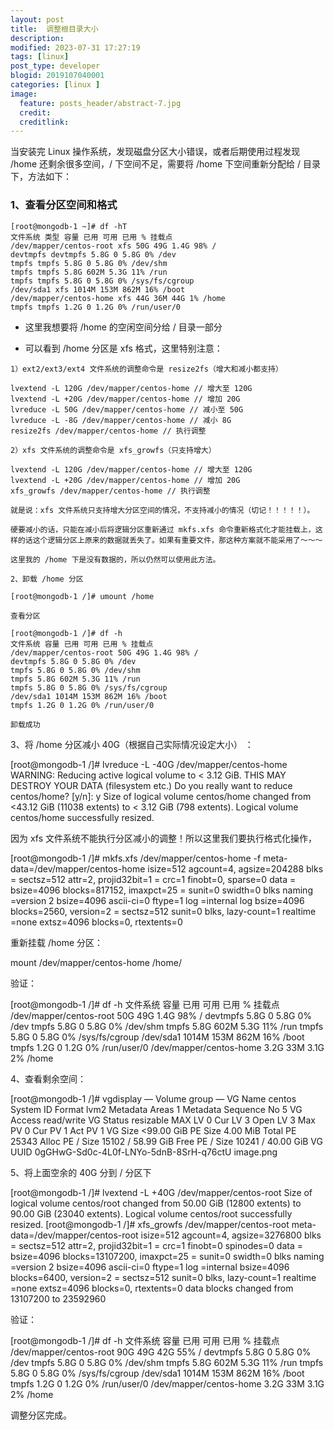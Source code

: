 ```yaml
---
layout: post
title:  调整根目录大小
description:
modified: 2023-07-31 17:27:19
tags: [linux]
post_type: developer
blogid: 2019107040001
categories: [linux ]
image:
  feature: posts_header/abstract-7.jpg
  credit:
  creditlink:
---
```

当安装完 Linux 操作系统，发现磁盘分区大小错误，或者后期使用过程发现 /home 还剩余很多空间，/ 下空间不足，需要将 /home 下空间重新分配给 / 目录下，方法如下：

### 1、查看分区空间和格式
```
[root@mongodb-1 ~]# df -hT
文件系统 类型 容量 已用 可用 已用 % 挂载点
/dev/mapper/centos-root xfs 50G 49G 1.4G 98% /
devtmpfs devtmpfs 5.8G 0 5.8G 0% /dev
tmpfs tmpfs 5.8G 0 5.8G 0% /dev/shm
tmpfs tmpfs 5.8G 602M 5.3G 11% /run
tmpfs tmpfs 5.8G 0 5.8G 0% /sys/fs/cgroup
/dev/sda1 xfs 1014M 153M 862M 16% /boot
/dev/mapper/centos-home xfs 44G 36M 44G 1% /home
tmpfs tmpfs 1.2G 0 1.2G 0% /run/user/0
```

- 这里我想要将 /home 的空闲空间分给 / 目录一部分

- 可以看到 /home 分区是 xfs 格式，这里特别注意：
```
1）ext2/ext3/ext4 文件系统的调整命令是 resize2fs（增大和减小都支持）

lvextend -L 120G /dev/mapper/centos-home // 增大至 120G
lvextend -L +20G /dev/mapper/centos-home // 增加 20G
lvreduce -L 50G /dev/mapper/centos-home // 减小至 50G
lvreduce -L -8G /dev/mapper/centos-home // 减小 8G
resize2fs /dev/mapper/centos-home // 执行调整
```
```
2）xfs 文件系统的调整命令是 xfs_growfs（只支持增大）

lvextend -L 120G /dev/mapper/centos-home // 增大至 120G
lvextend -L +20G /dev/mapper/centos-home // 增加 20G
xfs_growfs /dev/mapper/centos-home // 执行调整

就是说：xfs 文件系统只支持增大分区空间的情况，不支持减小的情况（切记！！！！！）。

硬要减小的话，只能在减小后将逻辑分区重新通过 mkfs.xfs 命令重新格式化才能挂载上，这样的话这个逻辑分区上原来的数据就丢失了。如果有重要文件，那这种方案就不能采用了～～～

这里我的 /home 下是没有数据的，所以仍然可以使用此方法。
```
```
2、卸载 /home 分区

[root@mongodb-1 /]# umount /home

查看分区

[root@mongodb-1 /]# df -h
文件系统 容量 已用 可用 已用 % 挂载点
/dev/mapper/centos-root 50G 49G 1.4G 98% /
devtmpfs 5.8G 0 5.8G 0% /dev
tmpfs 5.8G 0 5.8G 0% /dev/shm
tmpfs 5.8G 602M 5.3G 11% /run
tmpfs 5.8G 0 5.8G 0% /sys/fs/cgroup
/dev/sda1 1014M 153M 862M 16% /boot
tmpfs 1.2G 0 1.2G 0% /run/user/0

卸载成功
```
3、将 /home 分区减小 40G（根据自己实际情况设定大小） ：

[root@mongodb-1 /]# lvreduce -L -40G /dev/mapper/centos-home
WARNING: Reducing active logical volume to < 3.12 GiB.
THIS MAY DESTROY YOUR DATA (filesystem etc.)
Do you really want to reduce centos/home? [y/n]: y
Size of logical volume centos/home changed from <43.12 GiB (11038 extents) to < 3.12 GiB (798 extents).
Logical volume centos/home successfully resized.

因为 xfs 文件系统不能执行分区减小的调整！所以这里我们要执行格式化操作，

[root@mongodb-1 /]# mkfs.xfs /dev/mapper/centos-home -f
meta-data=/dev/mapper/centos-home isize=512 agcount=4, agsize=204288 blks
= sectsz=512 attr=2, projid32bit=1
= crc=1 finobt=0, sparse=0
data = bsize=4096 blocks=817152, imaxpct=25
= sunit=0 swidth=0 blks
naming =version 2 bsize=4096 ascii-ci=0 ftype=1
log =internal log bsize=4096 blocks=2560, version=2
= sectsz=512 sunit=0 blks, lazy-count=1
realtime =none extsz=4096 blocks=0, rtextents=0

重新挂载 /home 分区：

mount /dev/mapper/centos-home /home/

验证：

[root@mongodb-1 /]# df -h
文件系统 容量 已用 可用 已用 % 挂载点
/dev/mapper/centos-root 50G 49G 1.4G 98% /
devtmpfs 5.8G 0 5.8G 0% /dev
tmpfs 5.8G 0 5.8G 0% /dev/shm
tmpfs 5.8G 602M 5.3G 11% /run
tmpfs 5.8G 0 5.8G 0% /sys/fs/cgroup
/dev/sda1 1014M 153M 862M 16% /boot
tmpfs 1.2G 0 1.2G 0% /run/user/0
/dev/mapper/centos-home 3.2G 33M 3.1G 2% /home

4、查看剩余空间：

[root@mongodb-1 /]# vgdisplay
— Volume group —
VG Name centos
System ID
Format lvm2
Metadata Areas 1
Metadata Sequence No 5
VG Access read/write
VG Status resizable
MAX LV 0
Cur LV 3
Open LV 3
Max PV 0
Cur PV 1
Act PV 1
VG Size <99.00 GiB
PE Size 4.00 MiB
Total PE 25343
Alloc PE / Size 15102 / 58.99 GiB
Free PE / Size 10241 / 40.00 GiB
VG UUID 0gGHwG-Sd0c-4L0f-LNYo-5dnB-8SrH-q76ctU
image.png

5、将上面空余的 40G 分到 / 分区下

[root@mongodb-1 /]# lvextend -L +40G /dev/mapper/centos-root
Size of logical volume centos/root changed from 50.00 GiB (12800 extents) to 90.00 GiB (23040 extents).
Logical volume centos/root successfully resized.
[root@mongodb-1 /]# xfs_growfs /dev/mapper/centos-root
meta-data=/dev/mapper/centos-root isize=512 agcount=4, agsize=3276800 blks
= sectsz=512 attr=2, projid32bit=1
= crc=1 finobt=0 spinodes=0
data = bsize=4096 blocks=13107200, imaxpct=25
= sunit=0 swidth=0 blks
naming =version 2 bsize=4096 ascii-ci=0 ftype=1
log =internal bsize=4096 blocks=6400, version=2
= sectsz=512 sunit=0 blks, lazy-count=1
realtime =none extsz=4096 blocks=0, rtextents=0
data blocks changed from 13107200 to 23592960

验证：

[root@mongodb-1 /]# df -h
文件系统 容量 已用 可用 已用 % 挂载点
/dev/mapper/centos-root 90G 49G 42G 55% /
devtmpfs 5.8G 0 5.8G 0% /dev
tmpfs 5.8G 0 5.8G 0% /dev/shm
tmpfs 5.8G 602M 5.3G 11% /run
tmpfs 5.8G 0 5.8G 0% /sys/fs/cgroup
/dev/sda1 1014M 153M 862M 16% /boot
tmpfs 1.2G 0 1.2G 0% /run/user/0
/dev/mapper/centos-home 3.2G 33M 3.1G 2% /home

调整分区完成。
